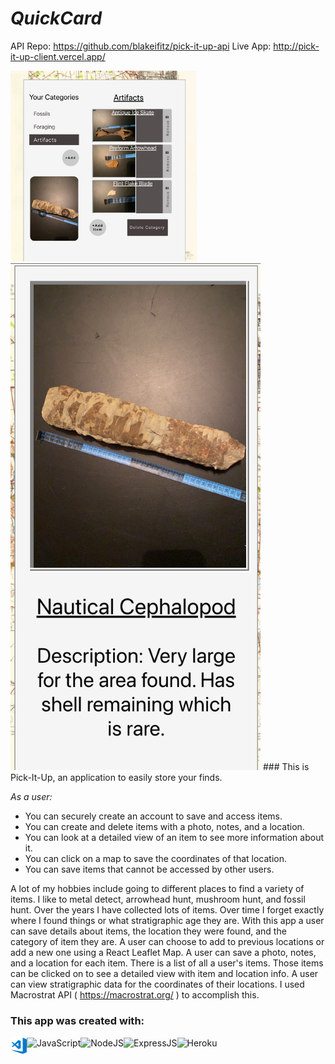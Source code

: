 # _QuickCard_

API Repo: https://github.com/blakeifitz/pick-it-up-api
Live App: http://pick-it-up-client.vercel.app/

<img src="src/media/screenshot-list.png" alt="screenshot" width="300"/>
<img src="src/media/screenshot-fossil.png" alt="screenshot" width="400"/>
### This is Pick-It-Up, an application to easily store your finds.

_As a user:_

- You can securely create an account to save and access items.
- You can create and delete items with a photo, notes, and a location.
- You can look at a detailed view of an item to see more information about it.
- You can click on a map to save the coordinates of that location.
- You can save items that cannot be accessed by other users.

A lot of my hobbies include going to different places to find a variety of items. I like to metal detect, arrowhead hunt, mushroom hunt, and fossil hunt. Over the years I have collected
lots of items. Over time I forget exactly where I found things or what stratigraphic age they are. With this app a user can save details about items, the location they were found, and the category of item they are. A user can choose to add to previous locations or add a new one using a React Leaflet Map. A user can save a photo, notes, and a location for each item. There is a list of all a user's items. Those items can be clicked on to see a detailed view with item and location info. A user can view stratigraphic data for the coordinates of their locations. I used Macrostrat API ( https://macrostrat.org/ ) to accomplish this.

### This app was created with:

<img align="left" alt="Visual Studio Code" width="26px" src="https://raw.githubusercontent.com/github/explore/80688e429a7d4ef2fca1e82350fe8e3517d3494d/topics/visual-studio-code/visual-studio-code.png" />
<img align="left" alt="JavaScript" src="https://img.shields.io/badge/JavaScript-F7DF1E?style=for-the-badge&logo=javascript&logoColor=black" />
<img align="left" alt="NodeJS" src="https://img.shields.io/badge/Node.js-43853D?style=for-the-badge&logo=node.js&logoColor=white" />
<img align="left" alt="ExpressJS" src="https://img.shields.io/badge/Express.js-404D59?style=for-the-badge" />
<img align="left" alt="Heroku" src="https://img.shields.io/badge/Heroku-430098?style=for-the-badge&logo=heroku&logoColor=white" />
